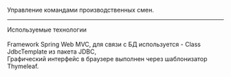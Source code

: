 Управление командами производственных смен. 
<hr>

Используемые технологии <br>  
Framework Spring Web MVC, для связи с БД используется - Class JdbcTemplate из пакета JDBC, <br> 
Графический интерфейс в браузере выполнен через шаблонизатор Thymeleaf.
